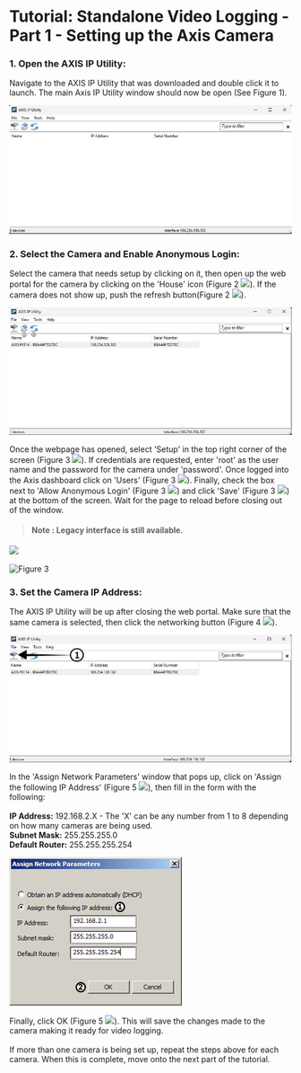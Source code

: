 # Tutorial: Standalone Video Logging - Part 1 - Setting up the Axis Camera

### 1. Open the AXIS IP Utility:

Navigate to the AXIS IP Utility that was downloaded and double click it to launch. The main Axis IP Utility window should now be open (See Figure 1).

![Figure 1](../../.gitbook/assets/VLImg1Upd.jpg)

### 2. Select the Camera and Enable Anonymous Login:

Select the camera that needs setup by clicking on it, then open up the web portal for the camera by clicking on the 'House' icon (Figure 2 ![](https://cdn.intrepidcs.net/support/VehicleSpy/assets/1.gif)). If the camera does not show up, push the refresh button(Figure 2 ![](https://cdn.intrepidcs.net/support/VehicleSpy/assets/2.gif)).

![Figure 2](../../.gitbook/assets/VLImg2Upd.png)

Once the webpage has opened, select 'Setup' in the top right corner of the screen (Figure 3 ![](https://cdn.intrepidcs.net/support/VehicleSpy/assets/1.gif)). If credentials are requested, enter 'root' as the user name and the password for the camera under 'password'. Once logged into the Axis dashboard click on 'Users' (Figure 3 ![](https://cdn.intrepidcs.net/support/VehicleSpy/assets/2.gif)). Finally, check the box next to 'Allow Anonymous Login' (Figure 3 ![](https://cdn.intrepidcs.net/support/VehicleSpy/assets/3.gif)) and click 'Save' (Figure 3 ![](https://cdn.intrepidcs.net/support/VehicleSpy/assets/4.gif)) at the bottom of the screen. Wait for the page to reload before closing out of the window.

> #### Note : Legacy interface is still available.

![](../../.gitbook/assets/VLImg3-3Upd\_icons.jpg)

![Figure 3](../../.gitbook/assets/VLImg3-2Upd\_icons.jpg)

### 3. Set the Camera IP Address:

The AXIS IP Utility will be up after closing the web portal. Make sure that the same camera is selected, then click the networking button (Figure 4 ![](https://cdn.intrepidcs.net/support/VehicleSpy/assets/1.gif)).

![Figure 4](../../.gitbook/assets/VLImg2Upd-arrow.jpg)

In the 'Assign Network Parameters' window that pops up, click on 'Assign the following IP Address' (Figure 5 ![](https://cdn.intrepidcs.net/support/VehicleSpy/assets/1.gif)), then fill in the form with the following:\
\
**IP Address:** 192.168.2.X - The 'X' can be any number from 1 to 8 depending on how many cameras are being used.\
**Subnet Mask:** 255.255.255.0\
**Default Router:** 255.255.255.254

![Figure 5](../../.gitbook/assets/VLImg5.gif)

Finally, click OK (Figure 5 ![](https://cdn.intrepidcs.net/support/VehicleSpy/assets/2.gif)). This will save the changes made to the camera making it ready for video logging.\
\
If more than one camera is being set up, repeat the steps above for each camera. When this is complete, move onto the next part of the tutorial.
